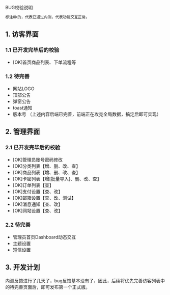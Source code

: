 BUG校验说明
```bash
标注OK的，代表已通过内测，代表功能交互正常。
```

## 1. 访客界面

### 1.1 已开发完毕后的校验
- [OK]首页商品列表、下单流程等

### 1.2 待完善
- 网站LOGO
- 顶部公告
- 弹窗公告
- toast通知
- 版本号 
（上述内容后端已完善，前端正在攻克全局数据，搞定后即可实现）

## 2. 管理界面

### 2.1 已开发完毕后的校验
- [OK]管理员账号密码修改
- [OK]分类列表【增、删、改、查】
- [OK]商品列表【增、删、改、查】
- [OK]卡密列表【增[批量导入]、删、改、查】
- [OK]订单列表【查】
- [OK]支付设置【查、改】
- [OK]邮箱设置【查、改、测试】
- [OK]消息通知【查、改】
- [OK]网站设置【查、改】

### 2.2 待完善
- 管理员首页Dashboard动态交互
- 主题设置
- 短信设置

## 3. 开发计划

内测反馈进行了几天了，bug反馈基本没有了，因此，后续将优先完善访客列表中的待完善页面后，即可发布第一个正式版。

